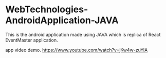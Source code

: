 # WebTechnologies-AndroidApplication-JAVA
This is the android application made using JAVA which is replica of React EventMaster application.

app video demo.
https://www.youtube.com/watch?v=jKw4w-zuYiA
